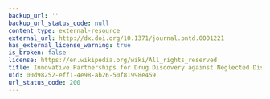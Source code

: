 ```yaml
---
backup_url: ''
backup_url_status_code: null
content_type: external-resource
external_url: http://dx.doi.org/10.1371/journal.pntd.0001221
has_external_license_warning: true
is_broken: false
license: https://en.wikipedia.org/wiki/All_rights_reserved
title: Innovative Partnerships for Drug Discovery against Neglected Diseases
uid: 00d98252-eff1-4e98-ab26-50f81998e459
url_status_code: 200
---
```

